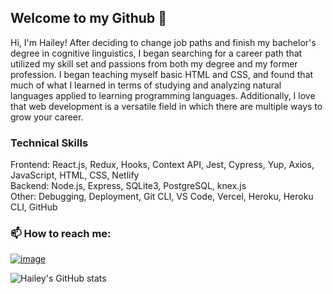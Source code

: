 ## Welcome to my Github 👋   

Hi, I'm Hailey! After deciding to change job paths and finish my bachelor's degree in cognitive linguistics, I began searching for a career path that utilized my skill set and passions from both my degree and my former profession. I began teaching myself basic HTML and CSS, and found that much of what I learned in terms of studying and analyzing natural languages applied to learning programming languages. Additionally, I love that web development is a versatile field in which there are multiple ways to grow your career. 


### Technical Skills

Frontend: React.js, Redux, Hooks, Context API, Jest, Cypress, Yup, Axios, JavaScript, HTML, CSS, Netlify  <br> 
Backend: Node.js, Express, SQLite3, PostgreSQL, knex.js <br> 
Other:  Debugging, Deployment, Git CLI, VS Code, Vercel, Heroku, Heroku CLI, GitHub  <br>

### 📫 How to reach me: 

[![image](https://img.shields.io/badge/LinkedIn-0077B5?style=for-the-badge&logo=linkedin&logoColor=white)][1]

![Hailey's GitHub stats](https://github-readme-stats.vercel.app/api?username=magoha01&show_icons=true&theme=tokyonight)

[1]: http://www.linkedin.com/hailey-magoline

<!--
**magoha01/magoha01** is a ✨ _special_ ✨ repository because its `README.md` (this file) appears on your GitHub profile.

Here are some ideas to get you started:

- 🔭 I’m currently working on ...
- 🌱 I’m currently learning ...
- 👯 I’m looking to collaborate on ...
- 🤔 I’m looking for help with ...
- 💬 Ask me about ...

- 😄 Pronouns: ...
- ⚡ Fun fact: ...
-->

